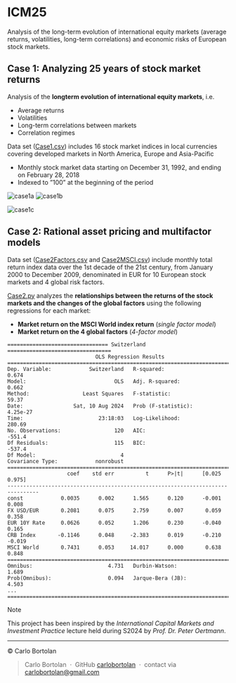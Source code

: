# ICM25

Analysis of the long-term evolution of international equity markets (average returns, volatilities, long-term correlations) and economic risks of European stock markets.

## Case 1: Analyzing 25 years of stock market returns

Analysis of the **longterm evolution of international equity markets**, i.e.
- Average returns
- Volatilities
- Long-term correlations between markets
- Correlation regimes

Data set ([Case1.csv](./data/Case1.csv)) includes 16 stock market indices in local currencies covering developed markets in North America, Europe and Asia-Pacific
- Monthly stock market data starting on December 31, 1992, and ending on February 28, 2018
- Indexed to ”100” at the beginning of the period

![case1a](https://github.com/user-attachments/assets/f3b92af7-c614-4e5e-aac3-c33dab097881)
![case1b](https://github.com/user-attachments/assets/3a270736-9a91-484e-9783-c483aaa93653)
<!-- ![case1c](https://github.com/user-attachments/assets/453a3405-afac-41ae-82f0-fc5d26ce633c) -->
![case1c](https://github.com/user-attachments/assets/c030f50e-4649-4767-aece-7aaeb22349db)

## Case 2: Rational asset pricing and multifactor models

Data set ([Case2Factors.csv](./data/Case2Factors.csv) and [Case2MSCI.csv](./data/Case2MSCI.csv)) include monthly total return index data over the 1st decade of the 21st century, from January 2000 to December 2009, denominated in EUR for 10 European stock markets and 4 global risk factors.

[Case2.py](./case2.py) analyzes the **relationships between the returns of the stock markets and the changes of the global factors** using the following regressions for each market:
- **Market return on the MSCI World index return** (_single factor model_)
- **Market return on the 4 global factors** (_4-factor model_)

```
================================ Switzerland =================================
                            OLS Regression Results                            
==============================================================================
Dep. Variable:            Switzerland   R-squared:                       0.674
Model:                            OLS   Adj. R-squared:                  0.662
Method:                 Least Squares   F-statistic:                     59.37
Date:                Sat, 10 Aug 2024   Prob (F-statistic):           4.25e-27
Time:                        23:18:03   Log-Likelihood:                 280.69
No. Observations:                 120   AIC:                            -551.4
Df Residuals:                     115   BIC:                            -537.4
Df Model:                           4                                         
Covariance Type:            nonrobust                                         
================================================================================
                   coef    std err          t      P>|t|      [0.025      0.975]
--------------------------------------------------------------------------------
const            0.0035      0.002      1.565      0.120      -0.001       0.008
FX USD/EUR       0.2081      0.075      2.759      0.007       0.059       0.358
EUR 10Y Rate     0.0626      0.052      1.206      0.230      -0.040       0.165
CRB Index       -0.1146      0.048     -2.383      0.019      -0.210      -0.019
MSCI World       0.7431      0.053     14.017      0.000       0.638       0.848
==============================================================================
Omnibus:                        4.731   Durbin-Watson:                   1.689
Prob(Omnibus):                  0.094   Jarque-Bera (JB):                4.503
...
==============================================================================
```

> [!Note] 
> This project has been inspired by the _International Capital Markets and Investment Practice_ lecture held during S2024 by _Prof. Dr. Peter Oertmann_.

---

© Carlo Bortolan

> Carlo Bortolan &nbsp;&middot;&nbsp;
> GitHub [carlobortolan](https://github.com/carlobortolan) &nbsp;&middot;&nbsp;
> contact via [carlobortolan@gmail.com](mailto:carlobortolan@gmail.com)
